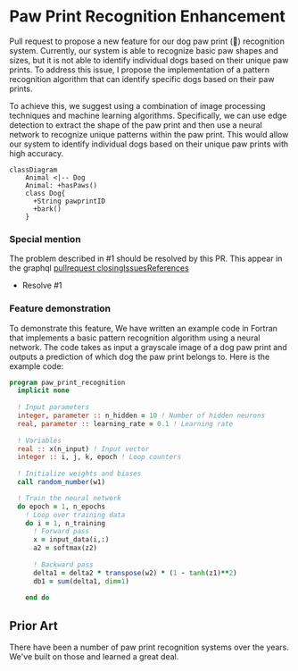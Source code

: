 # Paw Print Recognition Enhancement

Pull request to propose a new feature for our dog paw print (🐾) recognition system. Currently, our system is able to recognize basic paw shapes and sizes, but it is not able to identify individual dogs based on their unique paw prints. To address this issue, I propose the implementation of a pattern recognition algorithm that can identify specific dogs based on their paw prints.

To achieve this, we suggest using a combination of image processing techniques and machine learning algorithms. Specifically, we can use edge detection to extract the shape of the paw print and then use a neural network to recognize unique patterns within the paw print. This would allow our system to identify individual dogs based on their unique paw prints with high accuracy.

```mermaid
classDiagram
    Animal <|-- Dog
    Animal: +hasPaws()
    class Dog{
      +String pawprintID
      +bark()
    }
```

### Special mention
The problem described in #1 should be resolved by this PR. This appear in the graphql [pullrequest closingIssuesReferences](https://docs.github.com/en/graphql/reference/objects#pullrequest) 

- Resolve #1



### Feature demonstration

To demonstrate this feature, We have written an example code in Fortran that implements a basic pattern recognition algorithm using a neural network. The code takes as input a grayscale image of a dog paw print and outputs a prediction of which dog the paw print belongs to. Here is the example code:

```fortran
program paw_print_recognition
  implicit none
  
  ! Input parameters
  integer, parameter :: n_hidden = 10 ! Number of hidden neurons
  real, parameter :: learning_rate = 0.1 ! Learning rate
  
  ! Variables
  real :: x(n_input) ! Input vector
  integer :: i, j, k, epoch ! Loop counters
  
  ! Initialize weights and biases
  call random_number(w1)

  ! Train the neural network
  do epoch = 1, n_epochs
    ! Loop over training data
    do i = 1, n_training
      ! Forward pass
      x = input_data(i,:)
      a2 = softmax(z2)
      
      ! Backward pass
      delta1 = delta2 * transpose(w2) * (1 - tanh(z1)**2)
      db1 = sum(delta1, dim=1)
      
    end do
```

## Prior Art
There have been a number of paw print recognition systems over the years. We've built on those and learned a great deal.
